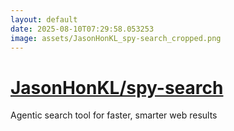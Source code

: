 ```yaml
---
layout: default
date: 2025-08-10T07:29:58.053253
image: assets/JasonHonKL_spy-search_cropped.png
---
```


# [JasonHonKL/spy-search](https://github.com/JasonHonKL/spy-search)

Agentic search tool for faster, smarter web results
